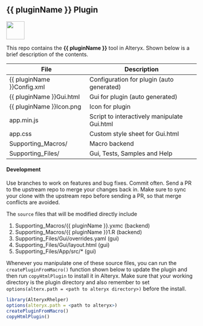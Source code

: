 ## {{ pluginName }} Plugin

<img src="{{ pluginName }}Icon.png" width=48 height=48></img> 

This repo contains the **{{ pluginName }}** tool in Alteryx. Shown below is a brief description of the contents. 

| File                                 | Description                                       |
|--------------------------------------|---------------------------------------------------| 
| {{ pluginName }}Config.xml           | Configuration for plugin (auto generated)         |
| {{ pluginName }}Gui.html             | Gui for plugin (auto generated)                   |
| {{ pluginName }}Icon.png             | Icon for plugin                                   |
| app.min.js                           | Script to interactively manipulate Gui.html       |
| app.css                              | Custom style sheet for Gui.html                   |
| Supporting_Macros/                   | Macro backend                                     |
| Supporting_Files/                    | Gui, Tests, Samples and Help                      |


#### Development

Use branches to work on features and bug fixes. Commit often. Send a PR to the upstream repo to merge your changes back in. Make sure to sync your clone with the upstream repo before sending a PR, so that merge conflicts are avoided.

The `source` files that will be modified directly include

1. Supporting_Macros/{{ pluginName }}.yxmc (backend)
2. Supporting_Macros/{{ pluginName }}1.R   (backend)
3. Supporting_Files/Gui/overrides.yaml (gui)
4. Supporting_Files/Gui/layout.html    (gui)
5. Supporting_Files/App/src/*          (gui)

Whenever you manipulate one of these source files, you can run the `createPluginFromMacro()` function shown below to update the plugin and then run `copyHtmlPlugin` to install it in Alteryx. Make sure that your working directory is the plugin directory and also remember to set `options(alterx.path = <path to alteryx directory>)`  before the install.

```r
library(AlteryxRhelper)
options(alteryx.path = <path to alteryx>)
createPluginFromMacro()
copyHtmlPlugin()
```
